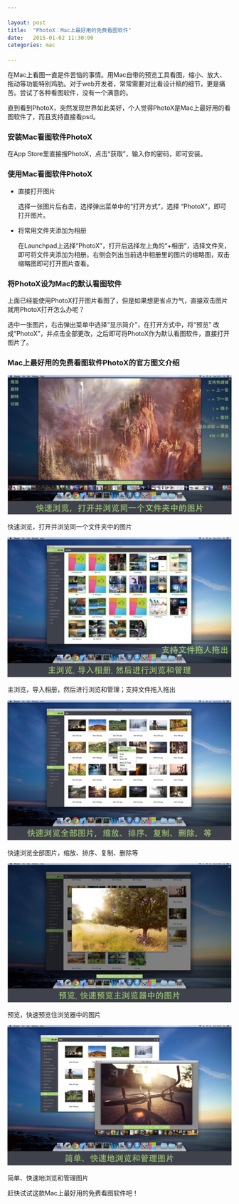 ```yaml
---

layout: post
title:  "PhotoX：Mac上最好用的免费看图软件"
date:   2015-01-02 11:30:00
categories: mac

---
```


在Mac上看图一直是件苦恼的事情。用Mac自带的预览工具看图，缩小、放大、拖动等功能特别鸡肋。对于web开发者，常常需要对比看设计稿的细节，更是痛苦。尝试了各种看图软件，没有一个满意的。

直到看到PhotoX，突然发现世界如此美好，个人觉得PhotoX是Mac上最好用的看图软件了，而且支持直接看psd。


### 安装Mac看图软件PhotoX

在App Store里直接搜PhotoX，点击“获取”，输入你的密码，即可安装。


### 使用Mac看图软件PhotoX

* 直接打开图片

	选择一张图片后右击，选择弹出菜单中的“打开方式”，选择 “PhotoX”，即可打开图片。

* 将常用文件夹添加为相册

	在Launchpad上选择“PhotoX”，打开后选择左上角的“+相册”，选择文件夹，即可将文件夹添加为相册。右侧会列出当前选中相册里的图片的缩略图，双击缩略图即可打开图片查看。


### 将PhotoX设为Mac的默认看图软件

上面已经能使用PhotoX打开图片看图了，但是如果想更省点力气，直接双击图片就用PhotoX打开怎么办呢？

选中一张图片，右击弹出菜单中选择“显示简介”，在打开方式中，将“预览” 改成“PhotoX”，并点击全部更改，之后即可将PhotoX作为默认看图软件，直接打开图片了。


### Mac上最好用的免费看图软件PhotoX的官方图文介绍


![快速浏览，打开并浏览同一个文件夹中的图片](/images/photox/1.png)

快速浏览，打开并浏览同一个文件夹中的图片

![主浏览，导入相册，然后进行浏览和管理；支持文件拖入拖出](/images/photox/2.png)

主浏览，导入相册，然后进行浏览和管理；支持文件拖入拖出

![快速浏览全部图片，缩放、排序、复制、删除等](/images/photox/3.png)

快速浏览全部图片，缩放、排序、复制、删除等

![预览，快速预览住浏览器中的图片](/images/photox/4.png)

预览，快速预览住浏览器中的图片

![简单、快速地浏览和管理图片](/images/photox/5.png)

简单、快速地浏览和管理图片


赶快试试这款Mac上最好用的免费看图软件吧！







 



